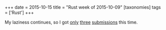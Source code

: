 +++
date = 2015-10-15
title = "Rust week of 2015-10-09"
[taxonomies]
tags = ['Rust']
+++

My laziness continues, so I got [only] [three] [submissions] this
time.

  [only]: https://github.com/rust-lang/rust/pull/29058
  [three]: https://github.com/rust-lang/rust/pull/29059
  [submissions]: https://github.com/rust-lang/rust/pull/29060
